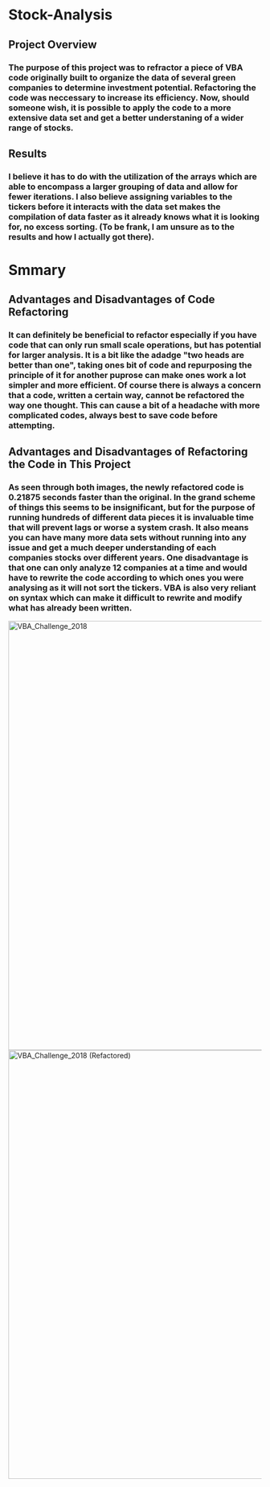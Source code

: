 # Stock-Analysis
## Project Overview
### The purpose of this project was to refractor a piece of VBA code originally built to organize the data of several green companies to determine investment potential. Refactoring the code was neccessary to increase its efficiency. Now, should someone wish, it is possible to apply the code to a more extensive data set and get a better understaning of a wider range of stocks. 

## Results
###  I believe it has to do with the utilization of the arrays which are able to encompass a larger grouping of data and allow for fewer iterations. I also believe assigning variables to the tickers before it interacts with the data set makes the compilation of data faster as it already knows what it is looking for, no excess sorting. (To be frank, I am unsure as to the results and how I actually got there).
# Smmary
## Advantages and Disadvantages of Code Refactoring 
### It can definitely be beneficial to refactor especially if you have code that can only run small scale operations, but has potential for larger analysis. It is a bit like the adadge "two heads are better than one", taking ones bit of code and repurposing the principle of it for another puprose can make ones work a lot simpler and more efficient. Of course there is always a concern that a code, written a certain way, cannot be refactored the way one thought. This can cause a bit of a headache with more complicated codes, always best to save code before attempting.

## Advantages and Disadvantages of Refactoring the Code in This Project
### As seen through both images, the newly refactored code is 0.21875 seconds faster than the original. In the grand scheme of things this seems to be insignificant, but for the purpose of running hundreds of different data pieces it is invaluable time that will prevent lags or worse a system crash. It also means you can have many more data sets without running into any issue and get a much deeper understanding of each companies stocks over different years. One disadvantage is that one can only analyze 12 companies at a time and would have to rewrite the code according to which ones you were analysing as it will not sort the tickers. VBA is also very reliant on syntax which can make it difficult to rewrite and modify what has already been written.
<img width="854" alt="VBA_Challenge_2018" src="https://user-images.githubusercontent.com/112206035/197100284-da7367ac-d210-442e-b2b1-785718db7cdf.png">
<img width="853" alt="VBA_Challenge_2018 (Refactored)" src="https://user-images.githubusercontent.com/112206035/197100286-e25568e8-e25d-443e-99d4-24f6a9722066.png">
